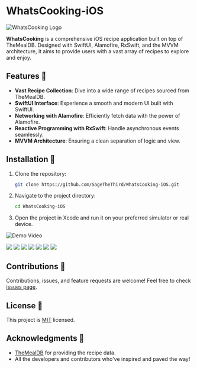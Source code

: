 # WhatsCooking-iOS



![WhatsCooking Logo](https://opengraph.githubassets.com/3b54907c47fa5c10891db7a9fa18e1e95719ff4b1382345ac4edfb16ff4a81c1/SageTheThird/WhatsCooking-iOS)

**WhatsCooking** is a comprehensive iOS recipe application built on top of TheMealDB. Designed with SwiftUI, Alamofire, RxSwift, and the MVVM architecture, it aims to provide users with a vast array of recipes to explore and enjoy.

## Features 🌟

- **Vast Recipe Collection**: Dive into a wide range of recipes sourced from TheMealDB.
- **SwiftUI Interface**: Experience a smooth and modern UI built with SwiftUI.
- **Networking with Alamofire**: Efficiently fetch data with the power of Alamofire.
- **Reactive Programming with RxSwift**: Handle asynchronous events seamlessly.
- **MVVM Architecture**: Ensuring a clean separation of logic and view.

## Installation 📲

1. Clone the repository:
   ```bash
   git clone https://github.com/SageTheThird/WhatsCooking-iOS.git
   ```

2. Navigate to the project directory:
   ```bash
   cd WhatsCooking-iOS
   ```

3. Open the project in Xcode and run it on your preferred simulator or real device.

![Demo Video](https://raw.githubusercontent.com/Kurtz0420/WhatsCooking-iOS/stable/imgs/WhatsCookingDemoEdited5.gif)


<img src="https://raw.githubusercontent.com/Kurtz0420/WhatsCooking-iOS/stable/imgs/WhatsCooking1.png?raw=true" />





<img src="https://raw.githubusercontent.com/Kurtz0420/WhatsCooking-iOS/stable/imgs/WhatsCooking2.png?raw=true" />





<img src="https://raw.githubusercontent.com/Kurtz0420/WhatsCooking-iOS/stable/imgs/WhatsCooking3.png?raw=true" />





<img src="https://raw.githubusercontent.com/Kurtz0420/WhatsCooking-iOS/stable/imgs/WhatsCooking4.png?raw=true" />







<img src="https://raw.githubusercontent.com/Kurtz0420/WhatsCooking-iOS/stable/imgs/WhatsCooking5.png?raw=true" />






<img src="https://raw.githubusercontent.com/Kurtz0420/WhatsCooking-iOS/stable/imgs/WhatsCooking6.png?raw=true" />






<img src="https://raw.githubusercontent.com/Kurtz0420/WhatsCooking-iOS/stable/imgs/WhatsCooking7.png?raw=true" />

## Contributions 🤝

Contributions, issues, and feature requests are welcome! Feel free to check [issues page](https://github.com/SageTheThird/WhatsCooking-iOS/issues).

## License 📝

This project is [MIT](https://choosealicense.com/licenses/mit/) licensed.

## Acknowledgments 🙏

- [TheMealDB](https://www.themealdb.com/) for providing the recipe data.
- All the developers and contributors who've inspired and paved the way!
